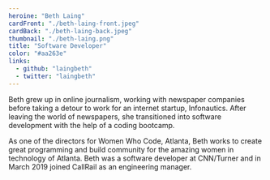 ```yaml
---
heroine: "Beth Laing"
cardFront: "./beth-laing-front.jpeg"
cardBack: "./beth-laing-back.jpeg"
thumbnail: "./beth-laing.png"
title: "Software Developer"
color: "#aa263e"
links:
  - github: "laingbeth"
  - twitter: "laingbeth"
---
```


Beth grew up in online journalism, working with newspaper companies before taking a detour to work for an internet startup, Infonautics. After leaving the world of newspapers, she transitioned into software development with the help of a coding bootcamp.

As one of the directors for Women Who Code, Atlanta, Beth works to create great programming and build community for the amazing women in technology of Atlanta. Beth was a software developer at CNN/Turner and in March 2019 joined CallRail as an engineering manager.
